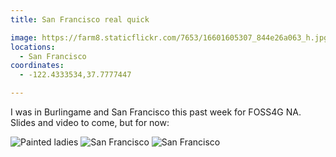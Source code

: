 ```yaml
---
title: San Francisco real quick

image: https://farm8.staticflickr.com/7653/16601605307_844e26a063_h.jpg
locations:
  - San Francisco
coordinates:
  - -122.4333534,37.7777447

---
```


I was in Burlingame and San Francisco this past week for FOSS4G NA. Slides and video to come, but for now:

<div class="photos">

<img src="https://farm8.staticflickr.com/7653/16601605307_844e26a063_h.jpg"  alt="Painted ladies">

<img src="https://farm8.staticflickr.com/7648/16807769791_70c8c5b93b_h.jpg" class="img-half" alt="San Francisco">

<img src="https://farm9.staticflickr.com/8705/16621315088_3f8d9d1425_h.jpg" class="img-half" alt="San Francisco">
</div>
